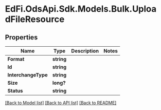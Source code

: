 # EdFi.OdsApi.Sdk.Models.Bulk.UploadFileResource
## Properties

Name | Type | Description | Notes
------------ | ------------- | ------------- | -------------
**Format** | **string** |  | 
**Id** | **string** |  | 
**InterchangeType** | **string** |  | 
**Size** | **long?** |  | 
**Status** | **string** |  | 

[[Back to Model list]](../README.md#documentation-for-models) [[Back to API list]](../README.md#documentation-for-api-endpoints) [[Back to README]](../README.md)

